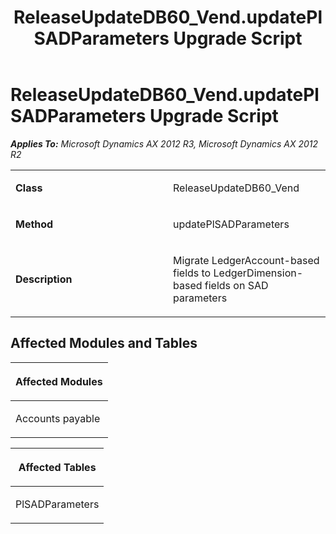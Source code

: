 ﻿---
title: ReleaseUpdateDB60_Vend.updatePlSADParameters Upgrade Script
TOCTitle: ReleaseUpdateDB60_Vend.updatePlSADParameters Upgrade Script
ms:assetid: d63d5d34-e277-4e90-fec5-cf672809f86c
ms:mtpsurl: https://msdn.microsoft.com/en-us/library/JJ687064(v=AX.60)
ms:contentKeyID: 49711512
ms.date: 05/18/2015
mtps_version: v=AX.60
---

# ReleaseUpdateDB60\_Vend.updatePlSADParameters Upgrade Script 


_**Applies To:** Microsoft Dynamics AX 2012 R3, Microsoft Dynamics AX 2012 R2_

<table>
<colgroup>
<col style="width: 50%" />
<col style="width: 50%" />
</colgroup>
<tbody>
<tr class="odd">
<td><p><strong>Class</strong></p></td>
<td><p>ReleaseUpdateDB60_Vend</p></td>
</tr>
<tr class="even">
<td><p><strong>Method</strong></p></td>
<td><p>updatePlSADParameters</p></td>
</tr>
<tr class="odd">
<td><p><strong>Description</strong></p></td>
<td><p>Migrate LedgerAccount-based fields to LedgerDimension-based fields on SAD parameters</p></td>
</tr>
</tbody>
</table>


## Affected Modules and Tables

<table>
<colgroup>
<col style="width: 100%" />
</colgroup>
<thead>
<tr class="header">
<th><p>Affected Modules</p></th>
</tr>
</thead>
<tbody>
<tr class="odd">
<td><p>Accounts payable</p></td>
</tr>
</tbody>
</table>


<table>
<colgroup>
<col style="width: 100%" />
</colgroup>
<thead>
<tr class="header">
<th><p>Affected Tables</p></th>
</tr>
</thead>
<tbody>
<tr class="odd">
<td><p>PlSADParameters</p></td>
</tr>
</tbody>
</table>

  


